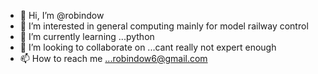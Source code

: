- 👋 Hi, I’m @robindow
- 👀 I’m interested in general computing mainly for model railway control
- 🌱 I’m currently learning ...python
- 💞️ I’m looking to collaborate on ...cant really not expert enough
- 📫 How to reach me ...robindow6@gmail.com


<!---
robindow/robindow is a ✨ special ✨ repository because its `README.md` (this file) appears on your GitHub profile.
You can click the Preview link to take a look at your changes.
--->
